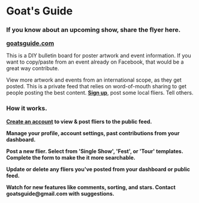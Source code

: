   <h1>Goat's Guide</h1>
      <section>
        <h3>If you know about an upcoming show, share the flyer here.</h3>
        <b>
          <a href="https://goatsguide.com" target="_blank" style="text-align:center; font-size: 16px;">goatsguide.com</a>
        </b>
        <p>
          This is a DIY bulletin board for poster artwork and event information.
          If you want to copy/paste from an event already on Facebook,
          that would be a great way contribute.
        </p>
        <p>
          View more artwork and events from an international scope, as they get posted.
          This is a private feed that relies on word-of-mouth sharing to get people posting the best content. <b><a href="https://goats-forum.now.sh/public/signup" target="_blank">Sign up</a></b>, post some local fliers. Tell others.
        </p>
      </section>
      <section>
        <h3>How it works.</h3>
          <!-- <p>[<em>placeholder for Home community feed screenshot</em>]</p> -->
          <p>
            <b><a href="https://goats-forum.now.sh/public/signup" target="_blank">Create an account</a> to view & post fliers to the public feed.</b>
          </p>
         <!-- <p>[<em>placeholder for Dashboard screenshot</em>]</p> -->
          <p>
            <b>Manage your profile, account settings, past contributions from your dashboard.</b>
          </p>
          <!-- <p>[<em>placeholder for Add Flyer screenshot</em>]</p> -->
          <p>
            <b>Post a new flier. Select from 'Single Show', 'Fest', or 'Tour' templates. Complete the form to make the it more searchable.</b>
          </p>
          <!-- <p>[<em>placeholder for delete flyer shot</em>]</p> -->
          <p>
               <b>Update or delete any fliers you've posted from your dashboard or public feed.</b>
          </p>
          <!-- <p>[<em>placeholder for delete flyer shot</em>]</p> -->
          <p>
             <b>Watch for new features like comments, sorting, and stars.
              Contact <a mail-to='goatsguide@gmail.com'>goatsguide@gmail.com</a> with suggestions.
          </b>
          </p>
      </section>
